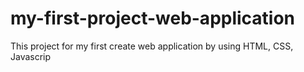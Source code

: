 # my-first-project-web-application
This project for my first create web application by using HTML, CSS, Javascrip
